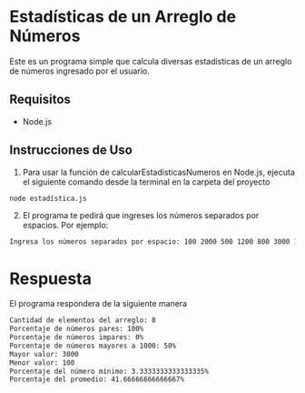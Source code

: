 # Estadísticas de un Arreglo de Números

Este es un programa simple que calcula diversas estadísticas de un arreglo de números ingresado por el usuario.

## Requisitos

- Node.js

## Instrucciones de Uso

1. Para usar la función de calcularEstadisticasNumeros en Node.js, ejecuta el siguiente comando desde la terminal en la carpeta del proyecto

```bash
node estadística.js
```

2. El programa te pedirá que ingreses los números separados por espacios. Por ejemplo:

```bash
Ingresa los números separados por espacio: 100 2000 500 1200 800 3000 1500 900
```

# Respuesta

El programa respondera de la siguiente manera

```bash
Cantidad de elementos del arreglo: 8
Porcentaje de números pares: 100%
Porcentaje de números impares: 0%
Porcentaje de números mayores a 1000: 50%
Mayor valor: 3000
Menor valor: 100
Porcentaje del número mínimo: 3.3333333333333335%
Porcentaje del promedio: 41.66666666666667%
```
